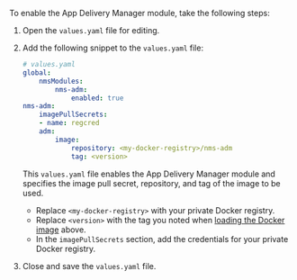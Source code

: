 To enable the App Delivery Manager module, take the following steps:

1. Open the `values.yaml` file for editing.
1. Add the following snippet to the `values.yaml` file:

   ```yaml
   # values.yaml
   global:
       nmsModules:
           nms-adm:
               enabled: true
   nms-adm:
       imagePullSecrets:
       - name: regcred
       adm:
           image:
               repository: <my-docker-registry>/nms-adm 
               tag: <version>
   ```

   This `values.yaml` file enables the App Delivery Manager module and specifies the image pull secret, repository, and tag of the image to be used.

   - Replace `<my-docker-registry>` with your private Docker registry.
   - Replace `<version>` with the tag you noted when [loading the Docker image](#load-adm-docker-image) above.
   - In the `imagePullSecrets` section, add the credentials for your private Docker registry.

1. Close and save the `values.yaml` file.
